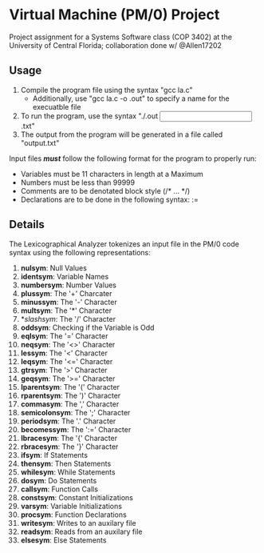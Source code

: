 # Virtual Machine (PM/0) Project
Project assignment for a Systems Software class (COP 3402) at the University of Central Florida; collaboration done w/ @Allen17202

## Usage
1. Compile the program file using the syntax "gcc la.c"
    - Additionally, use "gcc la.c -o <Custom Name>.out" to specify a name for the execuatble file
2. To run the program, use the syntax "./<Executable Name>.out <Input File Name>.txt"
3. The output from the program will be generated in a file called "output.txt"

Input files ***must*** follow the following format for the program to properly run:
  * Variables must be 11 characters in length at a Maximum
  * Numbers must be less than 99999
  * Comments are to be denotated block style (/* ... */)
  * Declarations are to be done in the following syntax: <variable name> := <value>
  
## Details
The Lexicographical Analyzer tokenizes an input file in the PM/0 code syntax using the following representations:

1. **nulsym**: Null Values
2. **identsym**: Variable Names
3. **numbersym**: Number Values
4. **plussym**: The '+' Charcater
5. **minussym**: The '-' Character
6. **multsym**: The '*' Character
7. **slashsym*: The '/' Character
8. **oddsym**: Checking if the Variable is Odd
9. **eqlsym**: The '=' Character
10. **neqsym**: The '<>' Character
11. **lessym**: The '<' Character
12. **leqsym**: The '<=' Character
13. **gtrsym**: The '>' Character
14. **geqsym**: The '>=' Character
15. **lparentsym**: The '(' Character
16. **rparentsym**: The ')' Character
17. **commasym**: The ',' Character
18. **semicolonsym**: The ';' Character
19. **periodsym**: The '.' Character
20. **becomessym**: The ':=' Character
21. **lbracesym**: The '{' Character
22. **rbracesym**: The '}' Character
23. **ifsym**: If Statements
24. **thensym**: Then Statements
25. **whilesym**: While Statements
26. **dosym**: Do Statements
27. **callsym**: Function Calls
28. **constsym**: Constant Initializations 
29. **varsym**: Variable Initializations
30. **procsym**: Function Declarations 
31. **writesym**: Writes to an auxilary file
32. **readsym**: Reads from an auxilary file
33. **elsesym**: Else Statements
